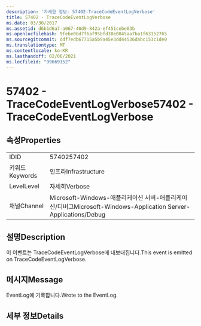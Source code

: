 ```yaml
---
description: '자세한 정보: 57402-TraceCodeEventLogVerbose'
title: 57402 - TraceCodeEventLogVerbose
ms.date: 03/30/2017
ms.assetid: d6b1d6a7-a067-40d9-842a-ef451cebe03b
ms.openlocfilehash: 9febe0bd7f6af95bfd38e0845aa7ba1f63152765
ms.sourcegitcommit: ddf7edb67715a5b9a45e3dd44536dabc153c1de0
ms.translationtype: MT
ms.contentlocale: ko-KR
ms.lasthandoff: 02/06/2021
ms.locfileid: "99669152"
---
```

# <a name="57402---tracecodeeventlogverbose"></a><span data-ttu-id="6650e-103">57402 - TraceCodeEventLogVerbose</span><span class="sxs-lookup"><span data-stu-id="6650e-103">57402 - TraceCodeEventLogVerbose</span></span>

## <a name="properties"></a><span data-ttu-id="6650e-104">속성</span><span class="sxs-lookup"><span data-stu-id="6650e-104">Properties</span></span>  
  
|||  
|-|-|  
|<span data-ttu-id="6650e-105">ID</span><span class="sxs-lookup"><span data-stu-id="6650e-105">ID</span></span>|<span data-ttu-id="6650e-106">57402</span><span class="sxs-lookup"><span data-stu-id="6650e-106">57402</span></span>|  
|<span data-ttu-id="6650e-107">키워드</span><span class="sxs-lookup"><span data-stu-id="6650e-107">Keywords</span></span>|<span data-ttu-id="6650e-108">인프라</span><span class="sxs-lookup"><span data-stu-id="6650e-108">Infrastructure</span></span>|  
|<span data-ttu-id="6650e-109">Level</span><span class="sxs-lookup"><span data-stu-id="6650e-109">Level</span></span>|<span data-ttu-id="6650e-110">자세히</span><span class="sxs-lookup"><span data-stu-id="6650e-110">Verbose</span></span>|  
|<span data-ttu-id="6650e-111">채널</span><span class="sxs-lookup"><span data-stu-id="6650e-111">Channel</span></span>|<span data-ttu-id="6650e-112">Microsoft-Windows-애플리케이션 서버-애플리케이션/디버그</span><span class="sxs-lookup"><span data-stu-id="6650e-112">Microsoft-Windows-Application Server-Applications/Debug</span></span>|  
  
## <a name="description"></a><span data-ttu-id="6650e-113">설명</span><span class="sxs-lookup"><span data-stu-id="6650e-113">Description</span></span>  

 <span data-ttu-id="6650e-114">이 이벤트는 TraceCodeEventLogVerbose에 내보내집니다.</span><span class="sxs-lookup"><span data-stu-id="6650e-114">This event is emitted on TraceCodeEventLogVerbose.</span></span>  
  
## <a name="message"></a><span data-ttu-id="6650e-115">메시지</span><span class="sxs-lookup"><span data-stu-id="6650e-115">Message</span></span>  

 <span data-ttu-id="6650e-116">EventLog에 기록합니다.</span><span class="sxs-lookup"><span data-stu-id="6650e-116">Wrote to the EventLog.</span></span>  
  
## <a name="details"></a><span data-ttu-id="6650e-117">세부 정보</span><span class="sxs-lookup"><span data-stu-id="6650e-117">Details</span></span>
